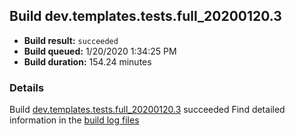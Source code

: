 ## Build dev.templates.tests.full_20200120.3
- **Build result:** `succeeded`
- **Build queued:** 1/20/2020 1:34:25 PM
- **Build duration:** 154.24 minutes
### Details
Build [dev.templates.tests.full_20200120.3](https://winappstudio.visualstudio.com/web/build.aspx?pcguid=a4ef43be-68ce-4195-a619-079b4d9834c2&builduri=vstfs%3a%2f%2f%2fBuild%2fBuild%2f32603) succeeded
Find detailed information in the [build log files]()
